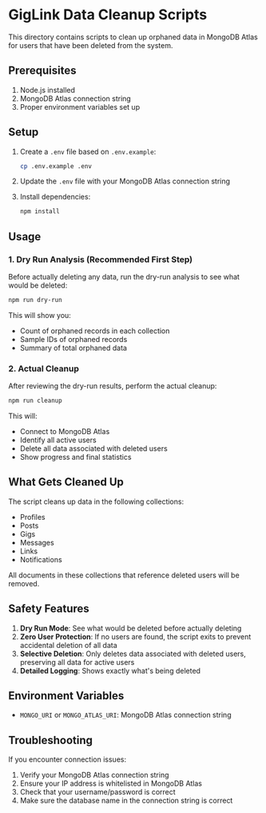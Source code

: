 # GigLink Data Cleanup Scripts

This directory contains scripts to clean up orphaned data in MongoDB Atlas for users that have been deleted from the system.

## Prerequisites

1. Node.js installed
2. MongoDB Atlas connection string
3. Proper environment variables set up

## Setup

1. Create a `.env` file based on `.env.example`:
   ```bash
   cp .env.example .env
   ```

2. Update the `.env` file with your MongoDB Atlas connection string

3. Install dependencies:
   ```bash
   npm install
   ```

## Usage

### 1. Dry Run Analysis (Recommended First Step)

Before actually deleting any data, run the dry-run analysis to see what would be deleted:

```bash
npm run dry-run
```

This will show you:
- Count of orphaned records in each collection
- Sample IDs of orphaned records
- Summary of total orphaned data

### 2. Actual Cleanup

After reviewing the dry-run results, perform the actual cleanup:

```bash
npm run cleanup
```

This will:
- Connect to MongoDB Atlas
- Identify all active users
- Delete all data associated with deleted users
- Show progress and final statistics

## What Gets Cleaned Up

The script cleans up data in the following collections:
- Profiles
- Posts
- Gigs
- Messages
- Links
- Notifications

All documents in these collections that reference deleted users will be removed.

## Safety Features

1. **Dry Run Mode**: See what would be deleted before actually deleting
2. **Zero User Protection**: If no users are found, the script exits to prevent accidental deletion of all data
3. **Selective Deletion**: Only deletes data associated with deleted users, preserving all data for active users
4. **Detailed Logging**: Shows exactly what's being deleted

## Environment Variables

- `MONGO_URI` or `MONGO_ATLAS_URI`: MongoDB Atlas connection string

## Troubleshooting

If you encounter connection issues:
1. Verify your MongoDB Atlas connection string
2. Ensure your IP address is whitelisted in MongoDB Atlas
3. Check that your username/password is correct
4. Make sure the database name in the connection string is correct